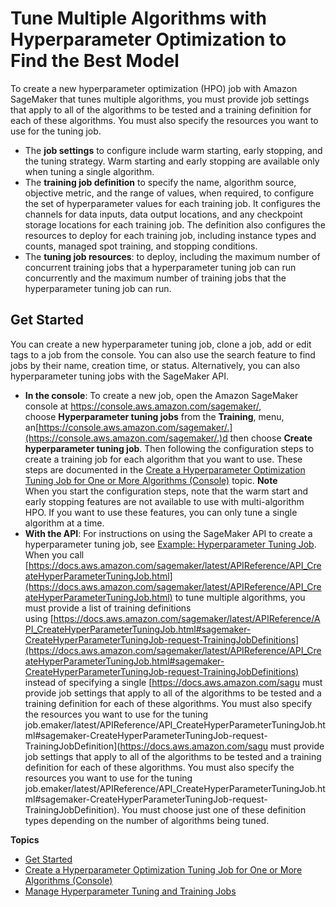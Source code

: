 # Tune Multiple Algorithms with Hyperparameter Optimization to Find the Best Model<a name="multiple-algorithm-hpo"></a>

To create a new hyperparameter optimization \(HPO\) job with Amazon SageMaker that tunes multiple algorithms, you must provide job settings that apply to all of the algorithms to be tested and a training definition for each of these algorithms\. You must also specify the resources you want to use for the tuning job\.
+ The **job settings** to configure include warm starting, early stopping, and the tuning strategy\. Warm starting and early stopping are available only when tuning a single algorithm\.
+ The **training job definition** to specify the name, algorithm source, objective metric, and the range of values, when required, to configure the set of hyperparameter values for each training job\. It configures the channels for data inputs, data output locations, and any checkpoint storage locations for each training job\. The definition also configures the resources to deploy for each training job, including instance types and counts, managed spot training, and stopping conditions\.
+ The **tuning job resources**: to deploy, including the maximum number of concurrent training jobs that a hyperparameter tuning job can run concurrently and the maximum number of training jobs that the hyperparameter tuning job can run\.

## Get Started<a name="multiple-algorithm-hpo-get-started"></a>

You can create a new hyperparameter tuning job, clone a job, add or edit tags to a job from the console\. You can also use the search feature to find jobs by their name, creation time, or status\. Alternatively, you can also hyperparameter tuning jobs with the SageMaker API\.
+ **In the console**: To create a new job, open the Amazon SageMaker console at [https://console\.aws\.amazon\.com/sagemaker/](https://console.aws.amazon.com/support/home#/), choose **Hyperparameter tuning jobs** from the **Training**, menu, an[https://console.aws.amazon.com/sagemaker/.](https://console.aws.amazon.com/sagemaker/.)d then choose **Create hyperparameter tuning job**\. Then following the configuration steps to create a training job for each algorithm that you want to use\. These steps are documented in the [Create a Hyperparameter Optimization Tuning Job for One or More Algorithms \(Console\)](multiple-algorithm-hpo-create-tuning-jobs.md) topic\. 
**Note**  
When you start the configuration steps, note that the warm start and early stopping features are not available to use with multi\-algorithm HPO\. If you want to use these features, you can only tune a single algorithm at a time\. 
+ **With the API**: For instructions on using the SageMaker API to create a hyperparameter tuning job, see [Example: Hyperparameter Tuning Job](automatic-model-tuning-ex.html)\. When you call [https://docs.aws.amazon.com/sagemaker/latest/APIReference/API_CreateHyperParameterTuningJob.html](https://docs.aws.amazon.com/sagemaker/latest/APIReference/API_CreateHyperParameterTuningJob.html) to tune multiple algorithms, you must provide a list of training definitions using [https://docs.aws.amazon.com/sagemaker/latest/APIReference/API_CreateHyperParameterTuningJob.html#sagemaker-CreateHyperParameterTuningJob-request-TrainingJobDefinitions](https://docs.aws.amazon.com/sagemaker/latest/APIReference/API_CreateHyperParameterTuningJob.html#sagemaker-CreateHyperParameterTuningJob-request-TrainingJobDefinitions) instead of specifying a single [https://docs.aws.amazon.com/sagu must provide job settings that apply to all of the algorithms to be tested and a training definition for each of these algorithms. You must also specify the resources you want to use for the tuning job.emaker/latest/APIReference/API_CreateHyperParameterTuningJob.html#sagemaker-CreateHyperParameterTuningJob-request-TrainingJobDefinition](https://docs.aws.amazon.com/sagu must provide job settings that apply to all of the algorithms to be tested and a training definition for each of these algorithms. You must also specify the resources you want to use for the tuning job.emaker/latest/APIReference/API_CreateHyperParameterTuningJob.html#sagemaker-CreateHyperParameterTuningJob-request-TrainingJobDefinition)\. You must choose just one of these definition types depending on the number of algorithms being tuned\. 

**Topics**
+ [Get Started](#multiple-algorithm-hpo-get-started)
+ [Create a Hyperparameter Optimization Tuning Job for One or More Algorithms \(Console\)](multiple-algorithm-hpo-create-tuning-jobs.md)
+ [Manage Hyperparameter Tuning and Training Jobs](multiple-algorithm-hpo-manage-tuning-jobs.md)